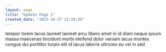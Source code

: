 ```yaml
---
layout: page
title: "Update Page 1"
created_date: "2025-10-27 13:19:34"
---
```


tempor lorem lacus laoreet laoreet arcu libero amet in id diam neque ipsum massa maecenas tincidunt morbi eleifend dolor veniam lacus montes congue dui porttitor turpis elit id lacus laboris ultricies eu vel in sed 
